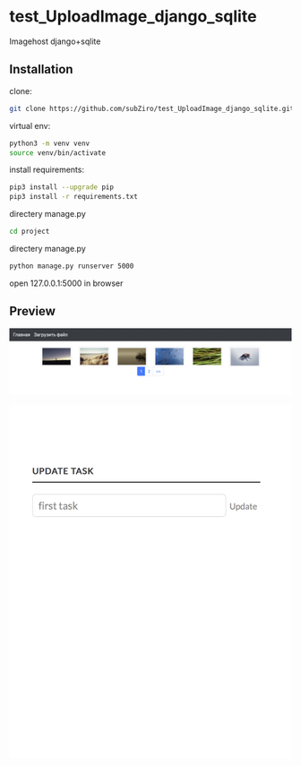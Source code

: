 # test_UploadImage_django_sqlite
Imagehost django+sqlite




## Installation

clone:

```sh
git clone https://github.com/subZiro/test_UploadImage_django_sqlite.git
```

virtual env:

```sh
python3 -m venv venv 
source venv/bin/activate
```

install requirements:

```sh
pip3 install --upgrade pip
pip3 install -r requirements.txt
```

directery manage.py

```sh
cd project
```


directery manage.py

```sh
python manage.py runserver 5000
```


open 127.0.0.1:5000 in browser


## Preview

![main](https://github.com/subZiro/test_UploadImage_django_sqlite/blob/master/index.jpg)

![update](https://github.com/subZiro/todo_list_flask_sqlite/blob/master/app/static/img/update%20task.jpg)

